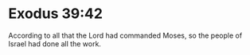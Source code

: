 # Exodus 39:42

According to all that the Lord had commanded Moses, so the people of Israel had done all the work.
